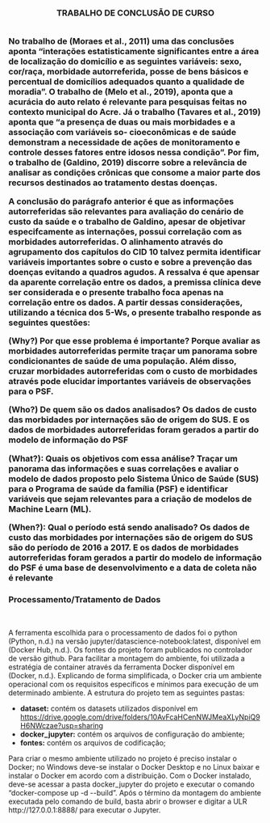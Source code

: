 <h3><center>TRABALHO DE CONCLUSÃO DE CURSO</center><br>
<p>
No trabalho de (Moraes et al., 2011) uma das conclusões aponta “interações estatisticamente significantes entre a área de localização do domicílio e as seguintes variáveis: sexo, cor/raça, morbidade autorreferida, posse de bens básicos e percentual de domicílios adequados quanto a qualidade de moradia”. O trabalho de (Melo et al., 2019), aponta que a acurácia do auto relato é relevante para pesquisas feitas no contexto municipal do Acre. Já o trabalho (Tavares et al., 2019) aponta que “a presença de duas ou mais morbidades e a associação com variáveis so- cioeconômicas e de saúde demonstram a necessidade de ações de monitoramento e controle desses fatores entre idosos nessa condição”. Por fim, o trabalho de (Galdino, 2019) discorre sobre a relevância de analisar as condições crônicas que consome a maior parte dos recursos destinados ao tratamento destas doenças. 
</p>
<p>
A conclusão do parágrafo anterior é que as informações autorreferidas são relevantes para avaliação do cenário de custo da saúde e o trabalho de Galdino, apesar de objetivar especifcamente as internações, possui correlação com as morbidades autorreferidas. O alinhamento através do agrupamento dos capítulos do CID 10 talvez permita identificar variáveis importantes sobre o custo e sobre a prevenção das doenças evitando a quadros agudos. A ressalva é que apensar da aparente correlação entre os dados, a premissa clínica deve ser considerada e o presente trabalho foca apenas na correlação entre os dados.
A partir dessas considerações, utilizando a técnica dos 5-Ws, o presente trabalho responde as seguintes questões:
</p>
<p>
(Why?) Por que esse problema é importante? 
Porque avaliar as morbidades autorreferidas permite traçar um panorama sobre condicionantes de saúde de uma população. Além disso, cruzar morbidades autorreferidas com o custo de morbidades através pode elucidar importantes variáveis de observações para o PSF.
</p>
<p>
(Who?) De quem são os dados analisados? 
Os dados de custo das morbidades por internações são de origem do SUS. E os dados de morbidades autorreferidas foram gerados a partir do modelo de informação do PSF
</p>
<p>
(What?): Quais os objetivos com essa análise?
Traçar um panorama das informações e suas correlações e avaliar o modelo de dados proposto pelo Sistema Único de Saúde (SUS) para o Programa de saúde da família (PSF) e identificar variáveis que sejam relevantes para a criação de modelos de Machine Learn (ML).
</p>
<p>
(When?): Qual o período está sendo analisado? 
Os dados de custo das morbidades por internações são de origem do SUS são do período de 2016 a 2017. E os dados de morbidades autorreferidas foram gerados a partir do modelo de informação do PSF é uma base de desenvolvimento e a data de coleta não é relevante 


   
<h3>Processamento/Tratamento de Dados</h3><br>
<p>
A ferramenta escolhida para o processamento de dados foi o python (Python, n.d.) na versão jupyter/datascience-notebook:latest, disponível em (Docker Hub, n.d.). Os fontes do projeto foram publicados no controlador de versão github. Para facilitar a montagem do ambiente, foi utilizada a estratégia de container através da ferramenta Docker disponível em (Docker, n.d.). Explicando de forma simplificada, o Docker cria um ambiente operacional com os requisitos específicos e mínimos para execução de um determinado ambiente. A estrutura do projeto tem as seguintes pastas:
</p>    

* **dataset:** contém os datasets utilizados disponível em https://drive.google.com/drive/folders/10AvFcaHCenNWJMeaXLyNpiQ9H6NWczae?usp=sharing
* **docker_jupyter:** contém os arquivos de configuração do ambiente;
* **fontes:** contém os arquivos de codificação;

<p>
Para criar o mesmo ambiente utilizado no projeto é preciso instalar o Docker; no Windows deve-se instalar o Docker Desktop e no Linux baixar e instalar o Docker em acordo com a distribuição. Com o Docker instalado, deve-se acessar a pasta docker_jupyter do projeto e executar o comando “docker-compose up -d --build”. Após o término da montagem do ambiente executada pelo comando de build, basta abrir o browser e digitar a ULR http://127.0.0.1:8888/ para executar o Jupyter.
</p>
